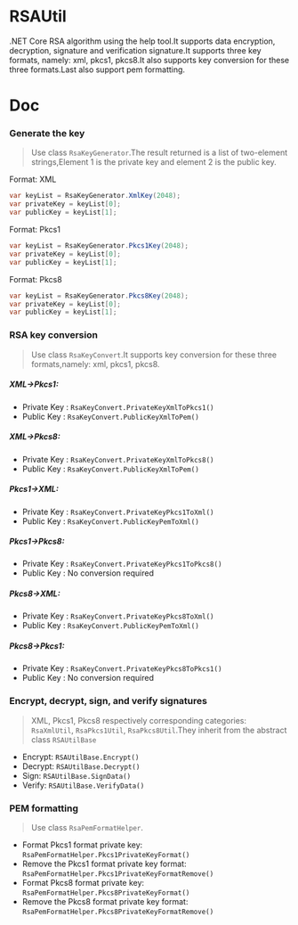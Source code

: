 # RSAUtil
.NET Core RSA algorithm using the help tool.It supports data encryption, decryption, signature and verification signature.It supports three key formats, namely: xml, pkcs1, pkcs8.It also supports key conversion for these three formats.Last also support pem formatting.

# Doc

### Generate the key

>Use class `RsaKeyGenerator`.The result returned is a list of two-element strings,Element 1 is the private key and element 2 is the public key.

Format: XML

```csharp
var keyList = RsaKeyGenerator.XmlKey(2048);
var privateKey = keyList[0];
var publicKey = keyList[1];
```

Format: Pkcs1

```csharp
var keyList = RsaKeyGenerator.Pkcs1Key(2048);
var privateKey = keyList[0];
var publicKey = keyList[1];
```

Format: Pkcs8

```csharp
var keyList = RsaKeyGenerator.Pkcs8Key(2048);
var privateKey = keyList[0];
var publicKey = keyList[1];
```

### RSA key conversion

>Use class `RsaKeyConvert`.It  supports key conversion for these three formats,namely: xml, pkcs1, pkcs8.

##### XML->Pkcs1:

- Private Key : `RsaKeyConvert.PrivateKeyXmlToPkcs1()`
- Public Key  : `RsaKeyConvert.PublicKeyXmlToPem()`

##### XML->Pkcs8:

- Private Key : `RsaKeyConvert.PrivateKeyXmlToPkcs8()`
- Public Key  : `RsaKeyConvert.PublicKeyXmlToPem()`

##### Pkcs1->XML:

- Private Key : `RsaKeyConvert.PrivateKeyPkcs1ToXml()`
- Public Key  : `RsaKeyConvert.PublicKeyPemToXml()`

##### Pkcs1->Pkcs8:

- Private Key : `RsaKeyConvert.PrivateKeyPkcs1ToPkcs8()`
- Public Key  : No conversion required

##### Pkcs8->XML:

- Private Key : `RsaKeyConvert.PrivateKeyPkcs8ToXml()`
- Public Key  : `RsaKeyConvert.PublicKeyPemToXml()`

##### Pkcs8->Pkcs1:

- Private Key : `RsaKeyConvert.PrivateKeyPkcs8ToPkcs1()`
- Public Key  : No conversion required

### Encrypt, decrypt, sign, and verify signatures

>XML, Pkcs1, Pkcs8 respectively corresponding categories: `RsaXmlUtil`, `RsaPkcs1Util`, `RsaPkcs8Util`.They inherit from the abstract class `RSAUtilBase`

- Encrypt: `RSAUtilBase.Encrypt()`
- Decrypt: `RSAUtilBase.Decrypt()`
- Sign: `RSAUtilBase.SignData()`
- Verify: `RSAUtilBase.VerifyData()`

### PEM formatting

>Use class `RsaPemFormatHelper`.

- Format Pkcs1 format private key: `RsaPemFormatHelper.Pkcs1PrivateKeyFormat()`
- Remove the Pkcs1 format private key format: `RsaPemFormatHelper.Pkcs1PrivateKeyFormatRemove()`
- Format Pkcs8 format private key: `RsaPemFormatHelper.Pkcs8PrivateKeyFormat()`
- Remove the Pkcs8 format private key format: `RsaPemFormatHelper.Pkcs8PrivateKeyFormatRemove()`
